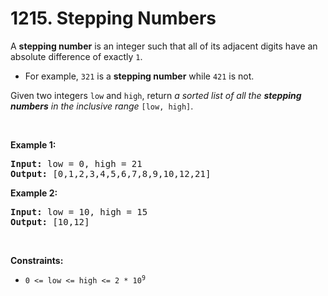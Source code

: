 # 1215. Stepping Numbers

<p>A <strong>stepping number</strong> is an integer such that all of its adjacent digits have an absolute difference of exactly <code>1</code>.</p>

<ul>
	<li>For example, <code>321</code> is a <strong>stepping number</strong> while <code>421</code> is not.</li>
</ul>

<p>Given two integers <code>low</code> and <code>high</code>, return <em>a sorted list of all the <strong>stepping numbers</strong> in the inclusive range</em> <code>[low, high]</code>.</p>

<p>&nbsp;</p>
<p><strong class="example">Example 1:</strong></p>

<pre>
<strong>Input:</strong> low = 0, high = 21
<strong>Output:</strong> [0,1,2,3,4,5,6,7,8,9,10,12,21]
</pre>

<p><strong class="example">Example 2:</strong></p>

<pre>
<strong>Input:</strong> low = 10, high = 15
<strong>Output:</strong> [10,12]
</pre>

<p>&nbsp;</p>
<p><strong>Constraints:</strong></p>

<ul>
	<li><code>0 &lt;= low &lt;= high &lt;= 2 * 10<sup>9</sup></code></li>
</ul>
